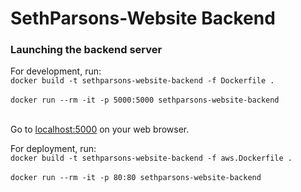 # SethParsons-Website Backend
### Launching the backend server
For development, run:<br />
`docker build -t sethparsons-website-backend -f Dockerfile .`<br /><br />
`docker run --rm -it -p 5000:5000 sethparsons-website-backend`<br /><br />

Go to [localhost:5000](localhost:5000) on your web browser.<br />

For deployment, run:<br />
`docker build -t sethparsons-website-backend -f aws.Dockerfile .`<br /><br />
`docker run --rm -it -p 80:80 sethparsons-website-backend`<br /><br />